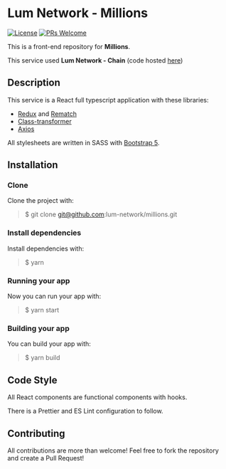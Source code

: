 # Lum Network - Millions

[![License](https://img.shields.io/badge/License-Apache%202.0-blue.svg)](https://opensource.org/licenses/Apache-2.0)
[![PRs Welcome](https://img.shields.io/badge/PRs-welcome-brightgreen.svg)](https://github.com/lum-network/millions/pulls)

This is a front-end repository for **Millions**.

This service used **Lum Network - Chain** (code hosted [here](https://github.com/lum-network/chain))

## Description

This service is a React full typescript application with these libraries:

- [Redux](https://react-redux.js.org/) and [Rematch](https://rematchjs.org/)
- [Class-transformer](https://github.com/typestack/class-transformer)
- [Axios](https://github.com/axios/axios)

All stylesheets are written in SASS with [Bootstrap 5](https://getbootstrap.com/).

## Installation

### Clone

Clone the project with:

> $ git clone git@github.com:lum-network/millions.git

### Install dependencies

Install dependencies with:

> $ yarn

### Running your app

Now you can run your app with:

> $ yarn start

### Building your app

You can build your app with:

> $ yarn build

## Code Style

All React components are functional components with hooks.

There is a Prettier and ES Lint configuration to follow.

## Contributing

All contributions are more than welcome! Feel free to fork the repository and create a Pull Request!
